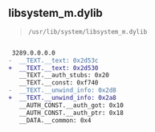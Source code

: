 ## libsystem_m.dylib

> `/usr/lib/system/libsystem_m.dylib`

```diff

 3289.0.0.0.0
-  __TEXT.__text: 0x2d53c
+  __TEXT.__text: 0x2d530
   __TEXT.__auth_stubs: 0x20
   __TEXT.__const: 0xf740
-  __TEXT.__unwind_info: 0x2d8
+  __TEXT.__unwind_info: 0x2a8
   __AUTH_CONST.__auth_got: 0x10
   __AUTH_CONST.__auth_ptr: 0x18
   __DATA.__common: 0x4

```
